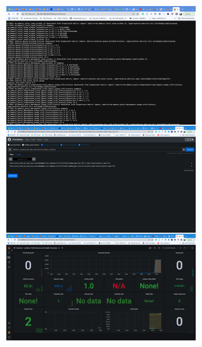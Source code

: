 <img src="screenshots/1.png"></img>
<img src="screenshots/2.png"></img>
<img src="screenshots/3.png"></img>